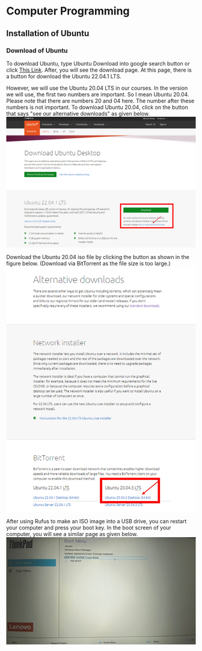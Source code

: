 # Computer Programming
## Installation of Ubuntu
### Download of Ubuntu
To download Ubuntu, type Ubuntu Download into google search button or click [This Link](https://ubuntu.com/download/desktop).
After, you will see the download page. 
At this page, there is a button for download the Ubuntu 22.04.1 LTS. 

However, we will use the Ubuntu 20.04 LTS in our courses. 
In the version we will use, the first two numbers are important. So I mean Ubuntu 20.04. Please note that there are numbers 20 and 04 here. The number after these numbers is not important.
To download Ubuntu 20.04, click on the button that says "see our alternative downloads" as given below.
![Ubuntu_download_for_alternative_version.jpg](./figures/Ubuntu_download_for_alternative_version.jpg)

Download the Ubuntu 20.04 iso file by clicking the button as shown in the figure below. (Download via BitTorrent as the file size is too large.) 
![002_alternative_version_button.jpg](./figures/002_alternative_version_button.jpg)


After using Rufus to make an ISO image into a USB drive, you can restart your computer and press your boot key.
In the boot screen of your computer, you will see a similar page as given below.
![01_select_usb_in_boot_menu.JPG](./figures/01_select_usb_in_boot_menu.JPG)
